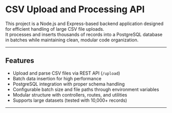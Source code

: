 # CSV Upload and Processing API

This project is a Node.js and Express-based backend application designed for efficient handling of large CSV file uploads.  
It processes and inserts thousands of records into a PostgreSQL database in batches while maintaining clean, modular code organization.

---

## Features

- Upload and parse CSV files via REST API (`/upload`)
- Batch data insertion for high performance
- PostgreSQL integration with proper schema handling
- Configurable batch size and file paths through environment variables
- Modular structure with controllers, routes, and utilities
- Supports large datasets (tested with 10,000+ records)

---

